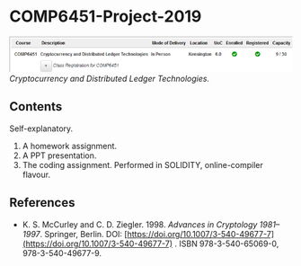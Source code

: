 # COMP6451-Project-2019

![Picture](./misc/myUNSW.png)  
*Cryptocurrency and Distributed Ledger Technologies.*

## Contents

Self-explanatory.

1. A homework assignment.
2. A PPT presentation.
3. The coding assignment. Performed in SOLIDITY, online-compiler flavour.

## References

* K. S. McCurley and C. D. Ziegler. 1998. *Advances in Cryptology 1981–1997*. Springer, Berlin. DOI: [https://doi.org/10.1007/3-540-49677-7](https://doi.org/10.1007/3-540-49677-7) . ISBN 978-3-540-65069-0, 978-3-540-49677-9.
